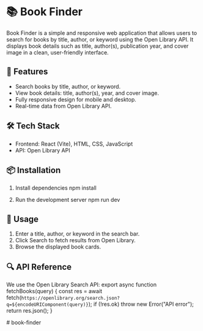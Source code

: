 # 📚 Book Finder

Book Finder is a simple and responsive web application that allows users to search for books by title, author, or keyword using the Open Library API. It displays book details such as title, author(s), publication year, and cover image in a clean, user-friendly interface.

## 🚀 Features
- Search books by title, author, or keyword.
- View book details: title, author(s), year, and cover image.
- Fully responsive design for mobile and desktop.
- Real-time data from Open Library API.

## 🛠️ Tech Stack
- Frontend: React (Vite), HTML, CSS, JavaScript
- API: Open Library API

## 📦 Installation


1. Install dependencies
   npm install

2. Run the development server
   npm run dev

## 📄 Usage
1. Enter a title, author, or keyword in the search bar.
2. Click Search to fetch results from Open Library.
3. Browse the displayed book cards.

## 🔍 API Reference
We use the Open Library Search API:
export async function fetchBooks(query) {
  const res = await fetch(`https://openlibrary.org/search.json?q=${encodeURIComponent(query)}`);
  if (!res.ok) throw new Error("API error");
  return res.json();
}

#   b o o k - f i n d e r  
 